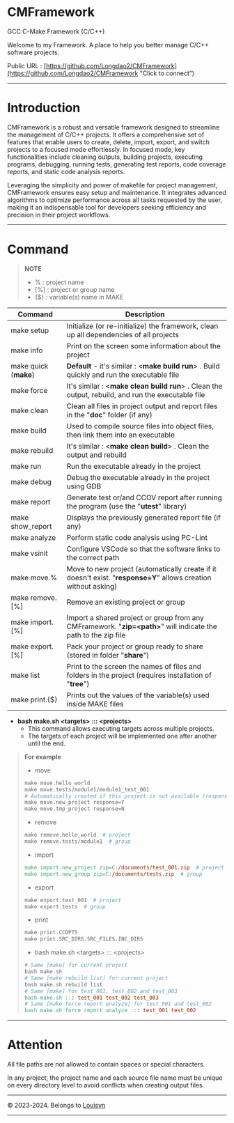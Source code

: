 # CMFramework

GCC C-Make Framework (C/C++)

Welcome to my Framework. A place to help you better manage C/C++ software projects.

Public URL : [https://github.com/Longdao2/CMFramework](https://github.com/Longdao2/CMFramework "Click to connect")

---

# Introduction

CMFramework is a robust and versatile framework designed to streamline the management of C/C++ projects. It offers a comprehensive set of features that enable users to create, delete, import, export, and switch projects to a focused mode effortlessly. In focused mode, key functionalities include cleaning outputs, building projects, executing programs, debugging, running tests, generating test reports, code coverage reports, and static code analysis reports.

Leveraging the simplicity and power of makefile for project management, CMFramework ensures easy setup and maintenance. It integrates advanced algorithms to optimize performance across all tasks requested by the user, making it an indispensable tool for developers seeking efficiency and precision in their project workflows.

---

# Command

> **NOTE**
>
> + % : project name
> + [%] : project or group name
> + {$} : variable(s) name in MAKE

| Command                     | Description                                                                                                            |
| --------------------------- | ---------------------------------------------------------------------------------------------------------------------- |
| make setup                  | Initialize (or re-initialize) the framework, clean up all dependencies of all projects                                 |
| make info                   | Print on the screen some information about the project                                                                 |
| make quick (**make**) | **Default** - it's similar : <**make build run**> . Build quickly and run the executable file                                |
| make force                  | It's similar : <**make clean build run**> . Clean the output, rebuild, and run the executable file                     |
| make clean                  | Clean all files in project output and report files in the "**doc**" folder (if any)                                    |
| make build                  | Used to compile source files into object files, then link them into an executable                                      |
| make rebuild                | It's similar : <**make clean build**> . Clean the output and rebuild                                                   |
| make run                    | Run the executable already in the project                                                                              |
| make debug                  | Debug the executable already in the project using GDB                                                                  |
| make report                 | Generate test or/and CCOV report after running the program (use the "**utest**" library)                               |
| make show_report            | Displays the previously generated report file (if any)                                                                 |
| make analyze                | Perform static code analysis using PC-Lint                                                                             |
| make vsinit                 | Configure VSCode so that the software links to the correct path                                                        |
| make move.%                 | Move to new project (automatically create if it doesn't exist. "**response=Y**" allows creation without asking)        |
| make remove.[%]             | Remove an existing project or group                                                                                    |
| make import.[%]             | Import a shared project or group from any CMFramework. "**zip=\<path\>**" will indicate the path to the zip file       |
| make export.[%]             | Pack your project or group ready to share (stored in folder "**share**")                                               |
| make list                   | Print to the screen the names of files and folders in the project (requires installation of "**tree**")                |
| make print.{$}              | Prints out the values of the variable(s) used inside MAKE files                                                        |

- **bash make.sh \<targets> ::: \<projects\>**
  + This command allows executing targets across multiple projects.
  + The targets of each project will be implemented one after another until the end.

> **For example**
>
> - move
>
> ```makefile
> make move.hello_world
> make move.tests/module1/module1_test_001
> # Automatically created if this project is not available (response=Y/N)
> make move.new_project response=Y
> make move.tmp_project response=N
> ```
>
> - remove
>
> ```makefile
> make remove.hello_world  # project
> make remove.tests/module1  # group
> ```
>
> - import
>
> ```makefile
> make import.new_project zip=C:/documents/test_001.zip  # project
> make import.new_group zip=C:/documents/tests.zip  # group
> ```
>
> - export
>
> ```makefile
> make export.test_001  # project
> make export.tests  # group
> ```
>
> - print
>
> ```makefile
> make print.CCOPTS
> make print.SRC_DIRS.SRC_FILES.INC_DIRS
> ```
>
> - bash make.sh \<targets\> ::: \<projects\>
>
> ```makefile
> # Same [make] for current project
> bash make.sh
> # Same [make rebuild list] for current project
> bash make.sh rebuild list
> # Same [make] for test_001, test_002 and test_003
> bash make.sh ::: test_001 test_002 test_003
> # Same [make force report analyze] for test_001 and test_002
> bash make.sh force report analyze ::: test_001 test_002
> ```

---

# Attention

All file paths are not allowed to contain spaces or special characters.

In any project, the project name and each source file name must be unique on every directory level to avoid conflicts when creating output files.

---

© 2023-2024. Belongs to [Louisvn](https://louisvn.com "Click to connect")

---

